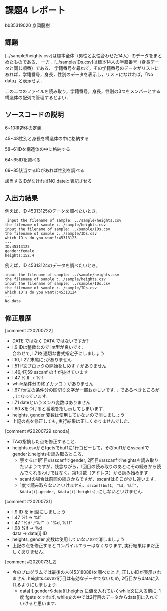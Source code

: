 # 課題4 レポート

bb35319020 京岡龍樹
## 課題

[../sample/heights.csv]は標本全体（男性と女性合わせた14人）のデータをまとめたものである．
一方，[../sample/IDs.csv]は標本14人の学籍番号（身長データと同じ順番）である．
学籍番号を尋ねて，その学籍番号のデータがリストにあれば，学籍番号，身長，性別のデータを表示し，リストになければ，「No data」と表示せよ．

この二つのファイルを読み取り，学籍番号，身長，性別の3つをメンバーとする構造体の配列で管理するとよい．

## ソースコードの説明
6~10構造体の定義

45~48性別と身長を構造体の中に格納する

58~61IDを構造体の中に格納する

64~65IDを調べる

69~85該当するIDがあれば性別を調べる

該当するIDがなければNO dateと表記させる

## 入出力結果

例えば，ID 45313125のデータを調べたいとき，

```
 input the filename of sample: ../sample/heights.csv
the filename of sample :../sample/heights.csv
input the filename of sample: ../sample/IDs.csv
the filename of sample :../sample/IDs.csv
which ID's do you want?:45313125
---
ID:45313125
gender:female
heights:152.4
```

例えば，ID 45313124のデータを調べたいとき，

```
input the filename of sample: ../sample/heights.csv
the filename of sample :../sample/heights.csv
input the filename of sample: ../sample/IDs.csv
the filename of sample :../sample/IDs.csv
which ID's do you want?:45313124
---
No data
```

## 修正履歴
[comment #20200722]
- DATE ではなく DATA ではないですか?
- l.9 IDは整数なので int型が良いです.  
合わせて, l.71を適切な書式指定子にしましょう
- l.10, l.22 末尾に`;`がありません
- l.51 if文ブロックの開始をしめす `{` がありません
- l.46,47,59 sscanf の f が抜けています
- l.47 %.lf -> %lf
- while条件分の終了カッコ `)` がありません
- l.67 for文の条件分の区切り文字が一部おかしいです. `;` であるべきところが `,` になっています. 
- l.71 dateというメンバ変数はありません
- l.80 &をつけると番地を指し示してしまいます. 
- heights, gender 変数は使用していないので消しましょう
- 上記の点を修正しても, 実行結果は正しくありませんでした. 

[comment #20200729 sonoda]
- TAの指摘した点を修正すること．
- heights.csvからfgetsでbuf1に1行コピーして，そのbuf1からsscanfでgenderとheightsを読み取るところ．
  - 察するに1回目のsscanfでgender, 2回目のsscanfでheightsを読み取りたいようですが，残念ながら，1回目の読み取りのあとにその続きから読んでくれるわけではなく，第1引数（アドレス）から読み始めます．
  - scanfの場合は前回の続きからですが，sscanfはそこが少し違います．
  - 1度で読み取らないといけません．`sscanf(buf1, "%d, %lf", &data[i].gender, &data[i].heights);`にしないといけません．

[comment #20200731]
- l.9 ID を int型にしましょう
- l.47 %f -> %lf  
- l.47 "%d`"`,`"`%f" -> "%d, %`l`f"
- l.68 %lf -> %d  
data -> data[i].ID
- heights, gender 変数は使用していないので消しましょう
- 上記の点を修正するとコンパイルエラーはなくなります, 実行結果はまだ正しくありません.

[comment #20200731_2]
- 今のプログラムでは最後の人(45318088)を調べたとき, 正しいIDが表示されません. heights.csvの1行目は有効なデータでないため, 2行目からdataに入れるようにしましょう.  
    - data[i].genderやdata[i].heights に値を入れていくwhile文に入る前に, 1度 fgets をすれば, while文の中では2行目のデータからdata[i]に入れていけると思います. 
